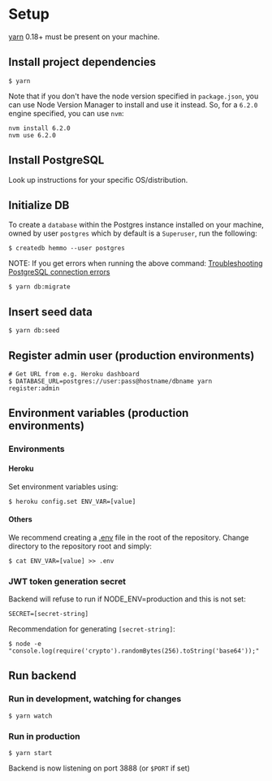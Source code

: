 # Setup

[yarn](https://github.com/yarnpkg/yarn) 0.18+ must be present on your machine.

## Install project dependencies
```
$ yarn
```
Note that if you don't have the node version specified in `package.json`, you can use Node Version Manager to install and use it instead. So, for a `6.2.0` engine specified, you can use `nvm`:
```
nvm install 6.2.0
nvm use 6.2.0
```

## Install PostgreSQL

Look up instructions for your specific OS/distribution.

## Initialize DB
To create a `database` within the Postgres instance installed on your machine, owned by user `postgres` which by default is a `Superuser`, run the following:
```
$ createdb hemmo --user postgres
```

NOTE: If you get errors when running the above command:
[Troubleshooting PostgreSQL connection errors](/docs/POSTGRESQL.md)

```
$ yarn db:migrate
```

## Insert seed data
```
$ yarn db:seed
```

## Register admin user (production environments)
```
# Get URL from e.g. Heroku dashboard
$ DATABASE_URL=postgres://user:pass@hostname/dbname yarn register:admin
```

## Environment variables (production environments)
### Environments
#### Heroku

Set environment variables using:

```
$ heroku config.set ENV_VAR=[value]
```

#### Others

We recommend creating a [.env](https://www.npmjs.com/package/dotenv) file in
the root of the repository. Change directory to the repository root and simply:

```
$ cat ENV_VAR=[value] >> .env
```

### JWT token generation secret
Backend will refuse to run if NODE_ENV=production and this is not set:
```
SECRET=[secret-string]
```

Recommendation for generating `[secret-string]`:
```
$ node -e "console.log(require('crypto').randomBytes(256).toString('base64'));"
```

## Run backend
### Run in development, watching for changes
```
$ yarn watch
```

### Run in production
```
$ yarn start
```

Backend is now listening on port 3888 (or `$PORT` if set)
